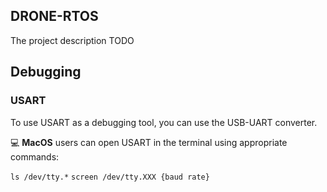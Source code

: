 ## DRONE-RTOS

The project description TODO


## Debugging

### USART

To use USART as a debugging tool, you can use the USB-UART converter.

:computer: **MacOS** users can open USART in the terminal using appropriate commands:

`ls /dev/tty.*` 
`screen /dev/tty.XXX {baud rate}`
